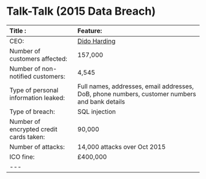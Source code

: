 # Talk-Talk (2015 Data Breach)

| Title :      |                                Feature:                                                       |
|:------------------------------------------|:-----------------------------------------------------------------                                    |
| CEO:                                      | [Dido Harding](https://en.wikipedia.org/wiki/Dido_Harding)                                           |
| Number of customers affected:             | 157,000                                                                                              |
| Number of non-notified customers:         | 4,545                                                                                                |
| Type of personal information leaked:      | Full names, addresses, email addresses, DoB, phone numbers, customer numbers and bank details        |
| Type of breach:                           | SQL injection                                                                                        |
| Number of encrypted credit cards taken:   | 90,000                                                                                               |
| Number of attacks:                        | 14,000 attacks over Oct 2015                                                                         |
| ICO fine:                                 | £400,000                                                                                             |
|---|


